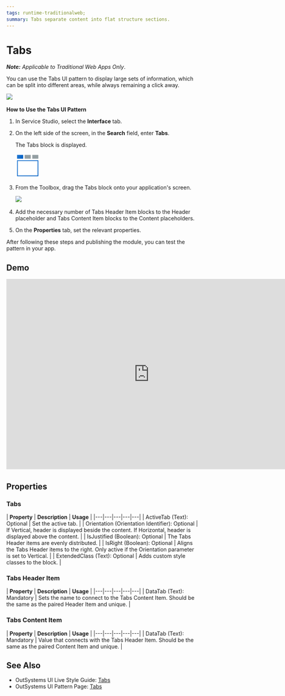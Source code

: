 ```yaml
---
tags: runtime-traditionalweb; 
summary: Tabs separate content into flat structure sections.
---
```


# Tabs

**_Note:_**  _Applicable to Traditional Web Apps Only_.

You can use the Tabs UI pattern to display large sets of information, which can be split into different areas, while always remaining a click away. 

![](images/tabs-gif1.gif?width=650)


**How to Use the Tabs UI Pattern**
1. In Service Studio, select the **Interface** tab.

2. On the left side of the screen, in the **Search** field, enter **Tabs**. 
    
    The Tabs block is displayed. 

    ![](images/tabs-image-4.png)

3. From the Toolbox, drag the Tabs block onto your application's screen. 

     ![](images/tabs-image1.png?width=750)
  
4. Add the necessary number of Tabs Header Item blocks to the Header placeholder and Tabs Content Item blocks to the Content placeholders.

6. On the **Properties** tab, set the relevant properties.

After following these steps and publishing the module, you can test the pattern in your app.

  
## Demo

<iframe width="750" height="500" src="https://www.youtube.com/embed/97uPVx-Q1lQ" frameborder="0" allow="accelerometer; autoplay; encrypted-media; gyroscope; picture-in-picture" allowfullscreen="allowfullscreen"></iframe>

## Properties

### Tabs

| **Property** |  **Description** |  **Usage** | 
|---|---|---|---|---|
| ActiveTab (Text): Optional  |  Set the active tab. | 
| Orientation (Orientation Identifier): Optional  |  If Vertical, header is displayed beside the content. If Horizontal, header is displayed above the content. | 
| IsJustified (Boolean): Optional  |  The Tabs Header items are evenly distributed. |
| IsRight (Boolean): Optional  |  Aligns the Tabs Header items to the right. Only active if the Orientation parameter is set to Vertical. | 
| ExtendedClass (Text): Optional  |  Adds custom style classes to the block. | 

### Tabs Header Item

| **Property** |  **Description** |  **Usage** | 
|---|---|---|---|---|
| DataTab (Text): Mandatory  |  Sets the name to connect to the Tabs Content Item. Should be the same as the paired Header Item and unique. |  

### Tabs Content Item

| **Property** |  **Description** |  **Usage** | 
|---|---|---|---|---|
| DataTab (Text): Mandatory  |  Value that connects with the Tabs Header Item. Should be the same as the paired Content Item and unique. | 



## See Also

* OutSystems UI Live Style Guide: [Tabs](https://outsystemsui.outsystems.com/WebStyleGuidePreview/Tabs.aspx)
* OutSystems UI Pattern Page: [Tabs](https://outsystemsui.outsystems.com/OutSystemsUIWebsite/PatternDetail?PatternId=73)

